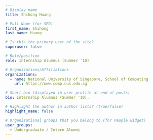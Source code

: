 ```yaml
---
# Display name
title: Shihong Huang

# Full Name (for SEO) 
first_name: Shihong
last_name: Huang

# Is this the primary user of the site?
superuser: false

# Role/position
role: Internship Alumnus (Summer '10)

# Organizations/Affiliations
organizations:
  - name: National University of Singapore, School of Computing
    url: https://www.comp.nus.edu.sg

# Short bio (displayed in user profile at end of posts)
bio: Internship Alumnus (Summer '10). 

# Highlight the author in author lists? (true/false)
highlight_name: false

# Organizational groups that you belong to (for People widget)
user_groups:
  - Undergraduate / Intern Alumni
---
```

